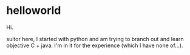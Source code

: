 # helloworld

Hi.

suitor here, I started with python and am trying to branch out and learn objective C + java. I'm in it for the experience (which I have none of...).

